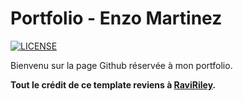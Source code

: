 # Portfolio - Enzo Martinez
[![LICENSE](https://img.shields.io/badge/license-MIT-lightgrey.svg)](https://github.com/raviriley/agency-jekyll-theme/blob/master/LICENSE.txt)

Bienvenu sur la page Github réservée à mon portfolio.

**Tout le crédit de ce template reviens à [RaviRiley](https://www.paypal.me/raviriley).**
